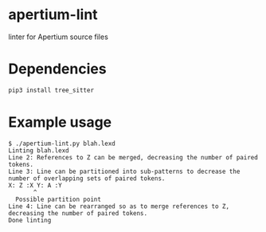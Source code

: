 # apertium-lint
linter for Apertium source files

# Dependencies
```bash
pip3 install tree_sitter
```

# Example usage
```
$ ./apertium-lint.py blah.lexd
Linting blah.lexd
Line 2: References to Z can be merged, decreasing the number of paired tokens.
Line 3: Line can be partitioned into sub-patterns to decrease the number of overlapping sets of paired tokens.
X: Z :X Y: A :Y
       ^
  Possible partition point
Line 4: Line can be rearranged so as to merge references to Z, decreasing the number of paired tokens.
Done linting
```
